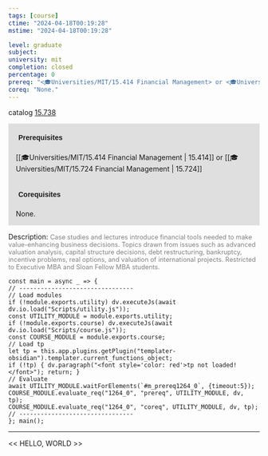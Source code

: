 ```yaml
---
tags: [course]
ctime: "2024-04-18T00:19:28"
mstime: "2024-04-18T00:19:28"

level: graduate
subject: 
university: mit
completion: closed
percentage: 0
prereq: "<🎓Universities/MIT/15.414 Financial Management> or <🎓Universities/MIT/15.724 Financial Management>"
coreq: "None."
---
```


catalog [15.738](http://student.mit.edu/catalog/m15c.html#15.738)

<span style="display: block; padding: 15px; background-color: rgb(100, 100, 100, 0.2);"><font id="m_prereq1264_0" style="display: block; font-family: Arial, sans-serif; font-weight: bold; padding: 5px">Prerequisites</font><br><span id="prereq1264_0">[[🎓Universities/MIT/15.414 Financial Management | 15.414]] or [[🎓Universities/MIT/15.724 Financial Management | 15.724]]</span></span>
<span style="display: block; padding: 15px; background-color: rgb(100, 100, 100, 0.2);"><font id="m_coreq1264_0" style="display: block; font-family: Arial, sans-serif; font-weight: bold; padding: 5px">Corequisites</font><br><span id="coreq1264_0">None.</span></span>

<font style="">Description:</font>
<font style="color: grey; font-size: 0.8rem;">Case studies and lectures introduce financial tools needed to make value-enhancing business decisions. Topics drawn from issues such as advanced valuation analysis, capital structure decisions, debt restructuring, bankruptcy, incentive problems, real options, and valuation of international projects. Restricted to Executive MBA and Sloan Fellow MBA students.</font>

```dataviewjs
const main = async _ => {
// --------------------------------
// Load modules
if (!module.exports.utility) dv.executeJs(await dv.io.load("Scripts/utility.js"));
const UTILITY_MODULE = module.exports.utility;
if (!module.exports.course) dv.executeJs(await dv.io.load("Scripts/course.js"));
const COURSE_MODULE = module.exports.course;
// Load tp
let tp = this.app.plugins.getPlugin("templater-obsidian").templater.current_functions_object;
if (!tp) { dv.paragraph("<font style='color: red'>tp not loaded!</font>"); return; }
// Evaluate
await UTILITY_MODULE.waitForElements(`#m_prereq1264_0`, {timeout:5});
COURSE_MODULE.evaluate_req("1264_0", "prereq", UTILITY_MODULE, dv, tp);
COURSE_MODULE.evaluate_req("1264_0", "coreq", UTILITY_MODULE, dv, tp);
// --------------------------------
}; main();
```

---

<< HELLO, WORLD >>
